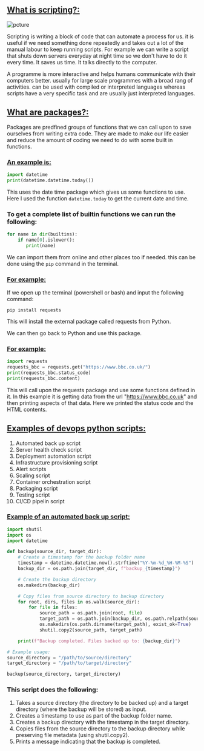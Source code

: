 ## <ins> What is scripting?:

![pcture](https://visionx.io/wp-content/uploads/2023/03/Scripting-Language-vs-Programming-Language-768x768.png)

Scripting is writing a block of code that can automate a process for us. it is useful if we need something done
repeatedly and takes out a lot of the manual labour to keep running scripts.
For example we can write a script that shuts down servers everyday at night time so we don't have to do it every time.
It saves us time. It talks directly to the computer.


A programme is more interactive and helps humans communicate with their computers better. usually for large scale programmes with a broad rang of activities. can be used with compiled or interpreted languages whereas scripts have a very specific task and are usually just interpreted languages. 
## <ins> What are packages?:

Packages are predfined groups of functions that we can call upon to save ourselves from writing extra code. They are made to make our life easier and reduce the amount of coding we need to do with some built in functions.

### <ins> An example is:
```python
import datetime
print(datetime.datetime.today())
```
This uses the date time package which gives us some functions to use.
Here I used the function `datetime.today` to get the current date and time.

### To get a complete list of builtin functions we can run the following:
```python
for name in dir(builtins):
    if name[0].islower():
       print(name)
```
We can import them from online and other places too if needed. 
this can be done using the `pip` command in the terminal.

### <ins> For example: <br>

If we open up the terminal (powershell or bash) and input the following command:

`pip install requests`

This will install the external package called requests from Python.

We can then go back to Python and use this package.

### <ins> For example:

```python
import requests
requests_bbc = requests.get("https://www.bbc.co.uk/")
print(requests_bbc.status_code)
print(requests_bbc.content)
```
This will call upon the requests package and use some functions defined in it. In this example it is getting data from the url "https://www.bbc.co.uk"
and then printing aspects of that data. Here we printed the status code and the HTML contents.






## <ins> Examples of devops python scripts:

1. Automated back up script
2. Server health check script
3. Deployment automation script
4. Infrastructure provisioning script
5. Alert scripts
6. Scaling script
7. Container orchestration script
8. Packaging script
9. Testing script
10. CI/CD pipelin script 


### <ins> Example of an automated back up script:

```python
import shutil
import os
import datetime

def backup(source_dir, target_dir):
    # Create a timestamp for the backup folder name
    timestamp = datetime.datetime.now().strftime("%Y-%m-%d_%H-%M-%S")
    backup_dir = os.path.join(target_dir, f"backup_{timestamp}")

    # Create the backup directory
    os.makedirs(backup_dir)

    # Copy files from source directory to backup directory
    for root, dirs, files in os.walk(source_dir):
        for file in files:
            source_path = os.path.join(root, file)
            target_path = os.path.join(backup_dir, os.path.relpath(source_path, source_dir))
            os.makedirs(os.path.dirname(target_path), exist_ok=True)
            shutil.copy2(source_path, target_path)

    print(f"Backup completed. Files backed up to: {backup_dir}")

# Example usage:
source_directory = "/path/to/source/directory"
target_directory = "/path/to/target/directory"

backup(source_directory, target_directory)

```
### This script does the following:

1. Takes a source directory (the directory to be backed up) and a target directory (where the backup will be stored) as input.
2. Creates a timestamp to use as part of the backup folder name.
3. Creates a backup directory with the timestamp in the target directory.
4. Copies files from the source directory to the backup directory while preserving file metadata (using shutil.copy2).
5. Prints a message indicating that the backup is completed.
